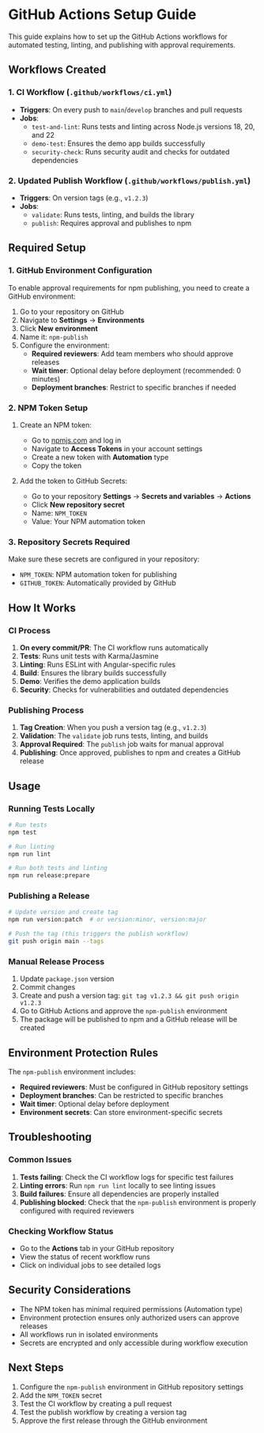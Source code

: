 # GitHub Actions Setup Guide

This guide explains how to set up the GitHub Actions workflows for automated testing, linting, and publishing with approval requirements.

## Workflows Created

### 1. CI Workflow (`.github/workflows/ci.yml`)
- **Triggers**: On every push to `main`/`develop` branches and pull requests
- **Jobs**:
  - `test-and-lint`: Runs tests and linting across Node.js versions 18, 20, and 22
  - `demo-test`: Ensures the demo app builds successfully
  - `security-check`: Runs security audit and checks for outdated dependencies

### 2. Updated Publish Workflow (`.github/workflows/publish.yml`)
- **Triggers**: On version tags (e.g., `v1.2.3`)
- **Jobs**:
  - `validate`: Runs tests, linting, and builds the library
  - `publish`: Requires approval and publishes to npm

## Required Setup

### 1. GitHub Environment Configuration

To enable approval requirements for npm publishing, you need to create a GitHub environment:

1. Go to your repository on GitHub
2. Navigate to **Settings** → **Environments**
3. Click **New environment**
4. Name it: `npm-publish`
5. Configure the environment:
   - **Required reviewers**: Add team members who should approve releases
   - **Wait timer**: Optional delay before deployment (recommended: 0 minutes)
   - **Deployment branches**: Restrict to specific branches if needed

### 2. NPM Token Setup

1. Create an NPM token:
   - Go to [npmjs.com](https://www.npmjs.com) and log in
   - Navigate to **Access Tokens** in your account settings
   - Create a new token with **Automation** type
   - Copy the token

2. Add the token to GitHub Secrets:
   - Go to your repository **Settings** → **Secrets and variables** → **Actions**
   - Click **New repository secret**
   - Name: `NPM_TOKEN`
   - Value: Your NPM automation token

### 3. Repository Secrets Required

Make sure these secrets are configured in your repository:

- `NPM_TOKEN`: NPM automation token for publishing
- `GITHUB_TOKEN`: Automatically provided by GitHub

## How It Works

### CI Process
1. **On every commit/PR**: The CI workflow runs automatically
2. **Tests**: Runs unit tests with Karma/Jasmine
3. **Linting**: Runs ESLint with Angular-specific rules
4. **Build**: Ensures the library builds successfully
5. **Demo**: Verifies the demo application builds
6. **Security**: Checks for vulnerabilities and outdated dependencies

### Publishing Process
1. **Tag Creation**: When you push a version tag (e.g., `v1.2.3`)
2. **Validation**: The `validate` job runs tests, linting, and builds
3. **Approval Required**: The `publish` job waits for manual approval
4. **Publishing**: Once approved, publishes to npm and creates a GitHub release

## Usage

### Running Tests Locally
```bash
# Run tests
npm test

# Run linting
npm run lint

# Run both tests and linting
npm run release:prepare
```

### Publishing a Release
```bash
# Update version and create tag
npm run version:patch  # or version:minor, version:major

# Push the tag (this triggers the publish workflow)
git push origin main --tags
```

### Manual Release Process
1. Update `package.json` version
2. Commit changes
3. Create and push a version tag: `git tag v1.2.3 && git push origin v1.2.3`
4. Go to GitHub Actions and approve the `npm-publish` environment
5. The package will be published to npm and a GitHub release will be created

## Environment Protection Rules

The `npm-publish` environment includes:
- **Required reviewers**: Must be configured in GitHub repository settings
- **Deployment branches**: Can be restricted to specific branches
- **Wait timer**: Optional delay before deployment
- **Environment secrets**: Can store environment-specific secrets

## Troubleshooting

### Common Issues

1. **Tests failing**: Check the CI workflow logs for specific test failures
2. **Linting errors**: Run `npm run lint` locally to see linting issues
3. **Build failures**: Ensure all dependencies are properly installed
4. **Publishing blocked**: Check that the `npm-publish` environment is properly configured with required reviewers

### Checking Workflow Status
- Go to the **Actions** tab in your GitHub repository
- View the status of recent workflow runs
- Click on individual jobs to see detailed logs

## Security Considerations

- The NPM token has minimal required permissions (Automation type)
- Environment protection ensures only authorized users can approve releases
- All workflows run in isolated environments
- Secrets are encrypted and only accessible during workflow execution

## Next Steps

1. Configure the `npm-publish` environment in GitHub repository settings
2. Add the `NPM_TOKEN` secret
3. Test the CI workflow by creating a pull request
4. Test the publish workflow by creating a version tag
5. Approve the first release through the GitHub environment
